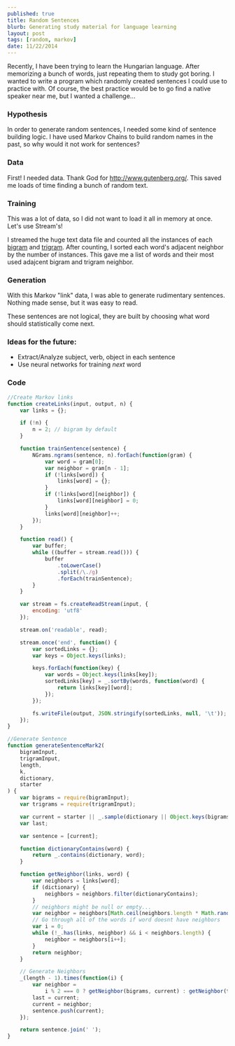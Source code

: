 ```yaml
---
published: true
title: Random Sentences
blurb: Generating study material for language learning
layout: post
tags: [random, markov]
date: 11/22/2014
---
```


Recently, I have been trying to learn the Hungarian language. After memorizing a bunch of words, just repeating them to study got boring. I wanted to write a program which randomly created sentences I could use to practice with. Of course, the best practice would be to go find a native speaker near me, but I wanted a challenge...

### Hypothesis

In order to generate random sentences, I needed some kind of sentence building logic. I have used Markov Chains to build random names in the past, so why would it not work for sentences?

### Data

First! I needed data. Thank God for <http://www.gutenberg.org/>. This saved me loads of time finding a bunch of random text.

### Training

This was a lot of data, so I did not want to load it all in memory at once. Let's use Stream's!

I streamed the huge text data file and counted all the instances of each [bigram](http://en.wikipedia.org/wiki/Bigram) and [trigram](http://en.wikipedia.org/wiki/Trigram). After counting, I sorted each word's adjacent neighbor by the number of instances. This gave me a list of words and their most used adajcent bigram and trigram neighbor.

### Generation

With this Markov "link" data, I was able to generate rudimentary sentences. Nothing made sense, but it was easy to read.

These sentences are not logical, they are built by choosing what word should statistically come next.

### Ideas for the future:

- Extract/Analyze subject, verb, object in each sentence
- Use neural networks for training _next_ word

### Code

```js
//Create Markov links
function createLinks(input, output, n) {
	var links = {};

	if (!n) {
		n = 2; // bigram by default
	}

	function trainSentence(sentence) {
		NGrams.ngrams(sentence, n).forEach(function(gram) {
			var word = gram[0];
			var neighbor = gram[n - 1];
			if (!links[word]) {
				links[word] = {};
			}
			if (!links[word][neighbor]) {
				links[word][neighbor] = 0;
			}
			links[word][neighbor]++;
		});
	}

	function read() {
		var buffer;
		while ((buffer = stream.read())) {
			buffer
				.toLowerCase()
				.split(/\./g)
				.forEach(trainSentence);
		}
	}

	var stream = fs.createReadStream(input, {
		encoding: 'utf8'
	});

	stream.on('readable', read);

	stream.once('end', function() {
		var sortedLinks = {};
		var keys = Object.keys(links);

		keys.forEach(function(key) {
			var words = Object.keys(links[key]);
			sortedLinks[key] = _.sortBy(words, function(word) {
				return links[key][word];
			});
		});

		fs.writeFile(output, JSON.stringify(sortedLinks, null, '\t'));
	});
}
```

```javascript
//Generate Sentence
function generateSentenceMark2(
	bigramInput,
	trigramInput,
	length,
	k,
	dictionary,
	starter
) {
	var bigrams = require(bigramInput);
	var trigrams = require(trigramInput);

	var current = starter || _.sample(dictionary || Object.keys(bigrams));
	var last;

	var sentence = [current];

	function dictionaryContains(word) {
		return _.contains(dictionary, word);
	}

	function getNeighbor(links, word) {
		var neighbors = links[word];
		if (dictionary) {
			neighbors = neighbors.filter(dictionaryContains);
		}
		// neighbors might be null or empty...
		var neighbor = neighbors[Math.ceil(neighbors.length * Math.random() * k)];
		// Go through all of the words if word doesnt have neighbors
		var i = 0;
		while (!_.has(links, neighbor) && i < neighbors.length) {
			neighbor = neighbors[i++];
		}
		return neighbor;
	}

	// Generate Neighbors
	_(length - 1).times(function(i) {
		var neighbor =
			i % 2 === 0 ? getNeighbor(bigrams, current) : getNeighbor(trigrams, last);
		last = current;
		current = neighbor;
		sentence.push(current);
	});

	return sentence.join(' ');
}
```
